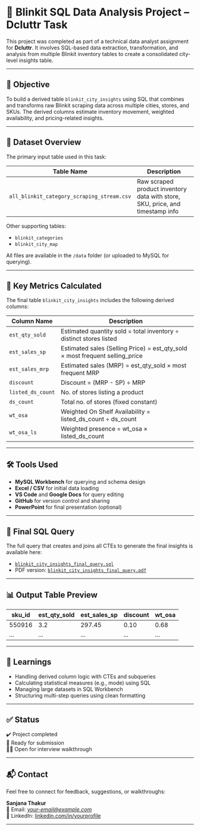# 🛒 Blinkit SQL Data Analysis Project – Dcluttr Task

This project was completed as part of a technical data analyst assignment for **Dcluttr**. It involves SQL-based data extraction, transformation, and analysis from multiple Blinkit inventory tables to create a consolidated city-level insights table.

---

## 📌 Objective

To build a derived table `blinkit_city_insights` using SQL that combines and transforms raw Blinkit scraping data across multiple cities, stores, and SKUs. The derived columns estimate inventory movement, weighted availability, and pricing-related insights.

---

## 📂 Dataset Overview

The primary input table used in this task:

| Table Name | Description |
|------------|-------------|
| `all_blinkit_category_scraping_stream.csv` | Raw scraped product inventory data with store, SKU, price, and timestamp info |

Other supporting tables:
- `blinkit_categories`
- `blinkit_city_map`

All files are available in the `/data` folder (or uploaded to MySQL for querying).

---

## 🧮 Key Metrics Calculated

The final table `blinkit_city_insights` includes the following derived columns:

| Column Name        | Description |
|--------------------|-------------|
| `est_qty_sold`     | Estimated quantity sold = total inventory ÷ distinct stores listed |
| `est_sales_sp`     | Estimated sales (Selling Price) = est_qty_sold × most frequent selling_price |
| `est_sales_mrp`    | Estimated sales (MRP) = est_qty_sold × most frequent MRP |
| `discount`         | Discount = (MRP - SP) ÷ MRP |
| `listed_ds_count`  | No. of stores listing a product |
| `ds_count`         | Total no. of stores (fixed constant) |
| `wt_osa`           | Weighted On Shelf Availability = listed_ds_count ÷ ds_count |
| `wt_osa_ls`        | Weighted presence = wt_osa × listed_ds_count |

---

## 🛠️ Tools Used

- **MySQL Workbench** for querying and schema design
- **Excel / CSV** for initial data loading
- **VS Code** and **Google Docs** for query editing
- **GitHub** for version control and sharing
- **PowerPoint** for final presentation (optional)

---

## 🧾 Final SQL Query

The full query that creates and joins all CTEs to generate the final insights is available here:
- [`blinkit_city_insights_final_query.sql`](./blinkit_city_insights_final_query.sql)
- PDF version: [`blinkit_city_insights_final_query.pdf`](./blinkit_city_insights_final_query.pdf)

---

## 📊 Output Table Preview

| sku_id  | est_qty_sold | est_sales_sp | discount | wt_osa |
|---------|---------------|---------------|----------|--------|
| 550916  | 3.2           | 297.45        | 0.10     | 0.68   |
| ...     | ...           | ...           | ...      | ...    |

---

## 🧠 Learnings

- Handling derived column logic with CTEs and subqueries
- Calculating statistical measures (e.g., mode) using SQL
- Managing large datasets in SQL Workbench
- Structuring multi-step queries using clean formatting

---

## ✅ Status

✔️ Project completed  
📄 Ready for submission  
🧑‍💻 Open for interview walkthrough

---

## 📬 Contact

Feel free to connect for feedback, suggestions, or walkthroughs:

**Sanjana Thakur**  
📧 Email: *your-email@example.com*  
📌 LinkedIn: [linkedin.com/in/yourprofile](https://linkedin.com/in/yourprofile)

---
